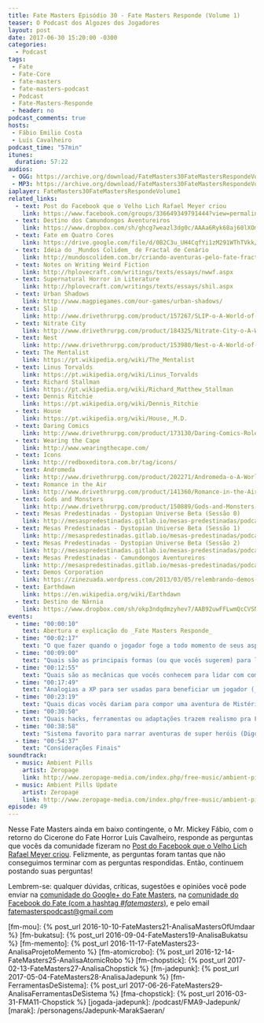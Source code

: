 ```yaml
---
title: Fate Masters Episódio 30 - Fate Masters Responde (Volume 1)
teaser: O Podcast dos Algozes dos Jogadores
layout: post
date: 2017-06-30 15:20:00 -0300
categories:
  - Podcast
tags:
 - Fate
 - Fate-Core
 - fate-masters
 - fate-masters-podcast
 - Podcast
 - Fate-Masters-Responde
 - header: no
podcast_comments: true 
hosts:
 - Fábio Emilio Costa
 - Luís Cavalheiro
podcast_time: "57min"
itunes:
  duration: 57:22
audios:
 - OGG: https://archive.org/download/FateMasters30FateMastersRespondeVolume1/FateMasters30-FateMastersRespondeVolume1.ogg
 - MP3: https://archive.org/download/FateMasters30FateMastersRespondeVolume1/FateMasters30-FateMastersRespondeVolume1.mp3
iaplayer: FateMasters30FateMastersRespondeVolume1
related_links:
  - text: Post do Facebook que o Velho Lich Rafael Meyer criou
    link: https://www.facebook.com/groups/336649349791444?view=permalink&id=1210051149117922
  - text: Destino dos Camundongos Aventureiros
    link: https://www.dropbox.com/sh/ghcg7weazl3dg0c/AAAa6Ryk68aj60lXOmIXr2m5a?dl=0
  - text: Fate em Quatro Cores
    link: https://drive.google.com/file/d/0B2C3u_UH4CqfYi1zM291WThTVkk/view?usp=sharing
  - text: Idéia do _Mundos Colidem_ de Fractal de Cenário
    link: http://mundoscolidem.com.br/criando-aventuras-pelo-fate-fractal/
  - text: Notes on Writing Weird Fiction 
    link: http://hplovecraft.com/writings/texts/essays/nwwf.aspx
  - text: Supernatural Horror in Literature
    link: http://hplovecraft.com/writings/texts/essays/shil.aspx
  - text: Urban Shadows
    link: http://www.magpiegames.com/our-games/urban-shadows/
  - text: Slip
    link: http://www.drivethrurpg.com/product/157267/SLIP-o-A-World-of-Adventure-for-Fate-Core
  - text: Nitrate City
    link: http://www.drivethrurpg.com/product/184325/Nitrate-City-o-A-World-of-Adventure-for-Fate-Core
  - text: Nest
    link: http://www.drivethrurpg.com/product/153980/Nest-o-A-World-of-Adventure-for-Fate-Core
  - text: The Mentalist
    link: https://pt.wikipedia.org/wiki/The_Mentalist
  - text: Linus Torvalds
    link: https://pt.wikipedia.org/wiki/Linus_Torvalds
  - text: Richard Stallman
    link: https://pt.wikipedia.org/wiki/Richard_Matthew_Stallman
  - text: Dennis Ritchie
    link: https://pt.wikipedia.org/wiki/Dennis_Ritchie
  - text: House
    link: https://pt.wikipedia.org/wiki/House,_M.D.
  - text: Daring Comics
    link: http://www.drivethrurpg.com/product/173130/Daring-Comics-RolePlaying-Game
  - text: Wearing the Cape
    link: http://www.wearingthecape.com/
  - text: Icons
    link: http://redboxeditora.com.br/tag/icons/
  - text: Andromeda
    link: http://www.drivethrurpg.com/product/202271/Andromeda-o-A-World-of-Adventure-for-Fate-Core
  - text: Romance in the Air
    link: http://www.drivethrurpg.com/product/141360/Romance-in-the-Air-o-A-World-of-Adventure-for-Fate-Core
  - text: Gods and Monsters
    link: http://www.drivethrurpg.com/product/150889/Gods-and-Monsters-o-A-World-of-Adventure-for-Fate-Core
  - text: Mesas Predestinadas - Dystopian Universe Beta (Sessão 0)
    link: http://mesaspredestinadas.gitlab.io/mesas-predestinadas/podcast/MP8-DystopianUniverse0/
  - text: Mesas Predestinadas - Dystopian Universe Beta (Sessão 1)
    link: http://mesaspredestinadas.gitlab.io/mesas-predestinadas/podcast/MP9-DystopianUNiverseSessao1/
  - text: Mesas Predestinadas - Dystopian Universe Beta (Sessão 2)
    link: http://mesaspredestinadas.gitlab.io/mesas-predestinadas/podcast/MP10-DystopianUniverseSessao2/
  - text: Mesas Predestinadas - Camundongos Aventureiros
    link: http://mesaspredestinadas.gitlab.io/mesas-predestinadas/podcast/MP6-VilaDoQueijo/
  - text: Demos Corporation
    link: https://zinezuada.wordpress.com/2013/03/05/relembrando-demos-corporation/
  - text: Earthdawn
    link: https://en.wikipedia.org/wiki/Earthdawn
  - text: Destino de Nárnia
    link: https://www.dropbox.com/sh/okp3ndqdmzyhev7/AAB92uwFFLwmQcCVSNN_jlgda?dl=0
events:
  - time: "00:00:10"
    text: Abertura e explicação do _Fate Masters Responde_
  - time: "00:02:17"
    text: "O que fazer quando o jogador foge a todo momento de seus aspectos? (_Pedro Gustavo_)"
  - time: "00:09:00"
    text: "Quais são as principais formas (ou que vocês sugerem) para lidar com veículos em Fate? (_Filipe Dalmatti Lima_)"
  - time: "00:12:55"
    text: "Quais são as mecânicas que vocês conhecem para lidar com combates de massa? (_Filipe Dalmatti Lima_)"
  - time: "00:17:49"
    text: "Analogias a XP para ser usadas para beneficiar um jogador (_Pedro Gustavo_)"
  - time: "00:23:19"
    text: "Quais dicas vocês dariam para compor uma aventura de Mistério ou Investigação Policial? (_Rodrigo Marini_)"
  - time: "00:30:50"
    text: "Quais hacks, ferramentas ou adaptações trazem realismo pra Fate? (_Pedro Gustavo_)"
  - time: "00:38:58"
    text: "Sistema favorito para narrar aventuras de super heróis (Digo isso em termos de mecânicas para super poderes) Quais são os prós e os contras de cada um? (_Filipe Dalmatti Lima_)"
  - time: "00:54:37"
    text: "Considerações Finais"
soundtrack:
  - music: Ambient Pills
    artist: Zeropage
    link: http://www.zeropage-media.com/index.php/free-music/ambient-pills
  - music: Ambient Pills Update
    artist: Zeropage
    link: http://www.zeropage-media.com/index.php/free-music/ambient-pills-update
episode: 49
---
```


Nesse Fate Masters ainda em baixo contingente, o Mr. Mickey Fábio, com o retorno do Cicerone do Fate Horror Luís Cavalheiro, responde as perguntas que vocês da comunidade fizeram no [Post do Facebook que o Velho Lich Rafael Meyer criou](https://www.facebook.com/groups/336649349791444?view=permalink&id=1210051149117922). Felizmente, as perguntas foram tantas que não conseguimos terminar com as perguntas respondidas. Então, continuem postando suas perguntas!


Lembrem-se: qualquer  dúvidas, críticas, sugestões  e opiniões você pode enviar na [comunidade do Google+ do Fate Masters][gplus], na [comunidade do Facebook do Fate (com a hashtag _#fatemasters_)][fb], e pelo email <fatemasterspodcast@gmail.com>

[gplus]: https://plus.google.com/communities/100913016060492249875
[fb]: https://www.facebook.com/groups/faterpgbrasil/
[spaces]: https://goo.gl/spaces/gFqsaUsaSJN1boHH9
[fm-mou]: {% post_url 2016-10-10-FateMasters21-AnalisaMastersOfUmdaar %}
[fm-bukatsu]: {% post_url 2016-09-04-FateMasters19-AnalisaBukatsu %}
[fm-memento]: {% post_url 2016-11-17-FateMasters23-AnalisaProjetoMemento %}
[fm-atomicrobo]: {% post_url 2016-12-14-FateMasters25-AnalisaAtomicRobo %}
[fm-chopstick]:  {% post_url 2017-02-13-FateMasters27-AnalisaChopstick %}
[fm-jadepunk]:  {% post_url 2017-05-04-FateMasters28-AnalisaJadepunk %}
[fm-FerramentasDeSistema]:  {% post_url 2017-06-26-FateMasters29-AnalisaFerramentasDeSistema %}
[fma-chopstick]: {% post_url 2016-03-31-FMA11-Chopstick %}
[jogada-jadepunk]: /podcast/FMA9-Jadepunk/
[marak]: /personagens/Jadepunk-MarakSaeran/
